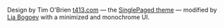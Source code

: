 Design by Tim O'Brien [t413.com](http://t413.com/)
&mdash; the [SinglePaged theme](https://github.com/t413/SinglePaged)
&mdash; modified by [Lia Bogoev](https://github.com/bogoli) with a minimized and monochrome UI.
